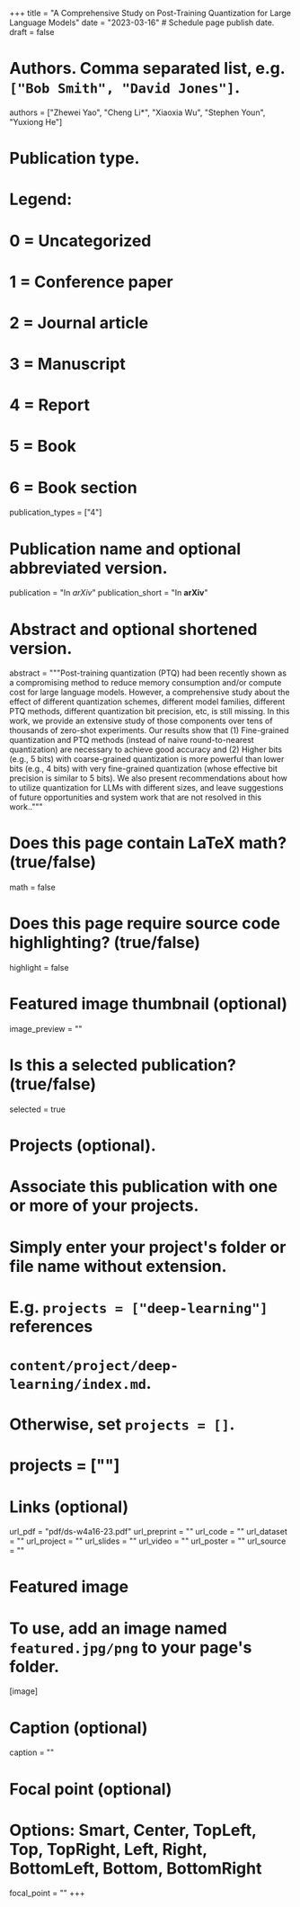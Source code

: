 +++
title = "A Comprehensive Study on Post-Training Quantization for Large Language Models"
date = "2023-03-16"  # Schedule page publish date.
draft = false

# Authors. Comma separated list, e.g. `["Bob Smith", "David Jones"]`.
authors = ["Zhewei Yao", "Cheng Li*", "Xiaoxia Wu", "Stephen Youn", "Yuxiong He"]

# Publication type.
# Legend:
# 0 = Uncategorized
# 1 = Conference paper
# 2 = Journal article
# 3 = Manuscript
# 4 = Report
# 5 = Book
# 6 = Book section
publication_types = ["4"]

# Publication name and optional abbreviated version.
publication = "In *arXiv*"
publication_short = "In **arXiv**"

# Abstract and optional shortened version.
abstract = """Post-training quantization (PTQ) had been recently shown as a compromising method to reduce memory consumption and/or compute cost for large language models. However, a comprehensive study about the effect of different quantization schemes, different model families, different PTQ methods, different quantization bit precision, etc, is still missing. In this work, we provide an extensive study of those components over tens of thousands of zero-shot experiments. Our results show that (1) Fine-grained quantization and PTQ methods (instead of naive round-to-nearest quantization) are necessary to achieve good accuracy and (2) Higher bits (e.g., 5 bits) with coarse-grained quantization is more powerful than lower bits (e.g., 4 bits) with very fine-grained quantization (whose effective bit precision is similar to 5 bits). We also present recommendations about how to utilize quantization for LLMs with different sizes, and leave suggestions of future opportunities and system work that are not resolved in this work.."""


# Does this page contain LaTeX math? (true/false)
math = false

# Does this page require source code highlighting? (true/false)
highlight = false

# Featured image thumbnail (optional)
image_preview = ""

# Is this a selected publication? (true/false)
selected = true

# Projects (optional).
#   Associate this publication with one or more of your projects.
#   Simply enter your project's folder or file name without extension.
#   E.g. `projects = ["deep-learning"]` references
#   `content/project/deep-learning/index.md`.
#   Otherwise, set `projects = []`.
#   projects = [""]

# Links (optional)
url_pdf = "pdf/ds-w4a16-23.pdf"
url_preprint = ""
url_code = ""
url_dataset = ""
url_project = ""
url_slides = ""
url_video = ""
url_poster = ""
url_source = ""

# Featured image
# To use, add an image named `featured.jpg/png` to your page's folder.
[image]
  # Caption (optional)
  caption = ""

  # Focal point (optional)
  # Options: Smart, Center, TopLeft, Top, TopRight, Left, Right, BottomLeft, Bottom, BottomRight
  focal_point = ""
+++
